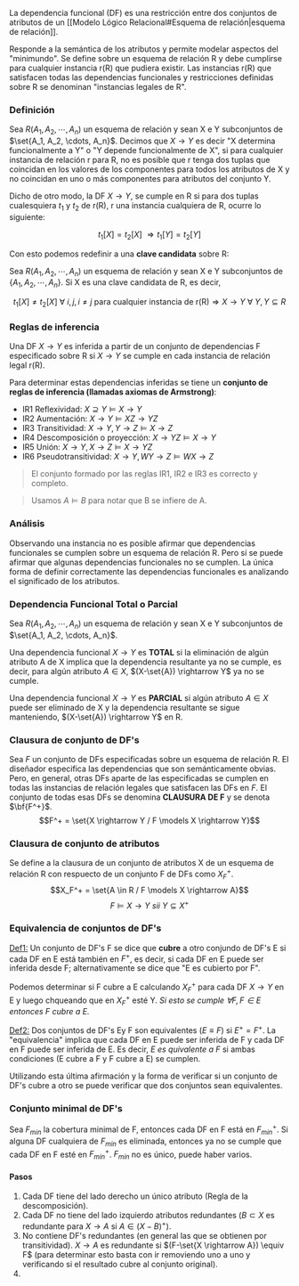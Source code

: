 La dependencia funcional (DF) es una restricción entre dos conjuntos de atributos de un [[Modelo Lógico Relacional#Esquema de relación|esquema de relación]].

Responde a la semántica de los atributos y permite modelar aspectos del "minimundo". Se define sobre un esquema de relación R y debe cumplirse para cualquier instancia r(R) que pudiera existir. Las instancias r(R) que satisfacen todas las dependencias funcionales y restricciones definidas sobre R se denominan "instancias legales de R".

### Definición
Sea $R(A_1, A_2, \cdots, A_n)$ un esquema de relación y sean X e Y subconjuntos de $\set{A_1, A_2, \cdots, A_n}$. Decimos que $X \rightarrow Y$ es decir "X determina funcionalmente a Y" o "Y depende funcionalmente de X", si para cualquier instancia de relación r para R, no es posible que r tenga dos tuplas que coincidan en los valores de los componentes para todos los atributos de X y no coincidan en uno o más componentes para atributos del conjunto Y.

Dicho de otro modo, la DF $X \rightarrow Y$, se cumple en R si para dos tuplas cualesquiera $t_1$ y $t_2$ de r(R), r una instancia cualquiera de R, ocurre lo siguiente:

$$t_1[X] = t_2[X]\ \Rightarrow t_1[Y] = t_2[Y]$$

Con esto podemos redefinir a una **clave candidata** sobre R:

Sea $R(A_1, A_2, \cdots, A_n)$ un esquema de relación y sean X e Y subconjuntos de {$A_1, A_2, \cdots, A_n$}. Si X es una clave candidata de R, es decir,

$$t_1[X] \ne t_2[X]\ \forall\ i, j, i \ne j \text{ para cualquier instancia de r(R)} \Rightarrow X \rightarrow Y\ \forall\ Y, Y \subseteq R$$

### Reglas de inferencia
Una DF $X \rightarrow Y$ es inferida a partir de un conjunto de dependencias F especificado sobre R si $X \rightarrow Y$ se cumple en cada instancia de relación legal r(R).

Para determinar estas dependencias inferidas se tiene un **conjunto de reglas de inferencia (llamadas axiomas de Armstrong)**:

* IR1 Reflexividad: $X \supseteq Y \models X \rightarrow Y$
* IR2 Aumentación: $X \rightarrow Y \models XZ \rightarrow YZ$
* IR3 Transitividad: $X \rightarrow Y, Y \rightarrow Z \models X \rightarrow Z$
* IR4 Descomposición o proyección: $X \rightarrow YZ \models X \rightarrow Y$
* IR5 Unión: $X \rightarrow Y, X \rightarrow Z \models X \rightarrow YZ$
* IR6 Pseudotransitividad: $X \rightarrow Y, WY \rightarrow Z \models WX \rightarrow Z$

> El conjunto formado por las reglas IR1, IR2 e IR3 es correcto y completo.

> Usamos $A \models B$ para notar que B se infiere de A.

### Análisis
Observando una instancia no es posible afirmar que dependencias funcionales se cumplen sobre un esquema de relación R. Pero sí se puede afirmar que algunas dependencias funcionales no se cumplen. La única forma de definir correctamente las dependencias funcionales es analizando el significado de los atributos.

### Dependencia Funcional Total o Parcial
Sea $R(A_1, A_2, \cdots, A_n)$ un esquema de relación y sean X e Y subconjuntos de $\set{A_1, A_2, \cdots, A_n}$.

Una dependencia funcional $X \rightarrow Y$ es **TOTAL** si la eliminación de algún atributo A de X implica que la dependencia resultante ya no se cumple, es decir, para algún atributo $A \in X$, $(X-\set{A}) \rightarrow Y$ ya no se cumple.

Una dependencia funcional $X \rightarrow Y$ es **PARCIAL** si algún atributo $A \in X$ puede ser eliminado de X y la dependencia resultante se sigue manteniendo, $(X-\set{A}) \rightarrow Y$ en R.

### Clausura de conjunto de DF's
Sea *F* un conjunto de DFs especificadas sobre un esquema de relación R. El diseñador especifica las dependencias que son semánticamente obvias. Pero, en general, otras DFs aparte de las especificadas se cumplen en todas las instancias de relación legales que satisfacen las DFs en *F*. El conjunto de todas esas DFs se denomina **CLAUSURA DE F** y se denota $\bf{F^+}$.
$$F^+ = \set{X \rightarrow Y / F \models X \rightarrow Y}$$

### Clausura de conjunto de atributos
Se define a la clausura de un conjunto de atributos X de un esquema de relación R con respuecto de un conjunto F de DFs como $X_F^+$.
$$X_F^+ = \set{A \in R / F \models X \rightarrow A}$$
$$F \models X \rightarrow Y\ sii\ Y \subseteq X^+$$

### Equivalencia de conjuntos de DF's
<u>Def1:</u> Un conjunto de DF's F se dice que **cubre** a otro conjundo de DF's E si cada DF en E está también en $F^+$, es decir, si cada DF en E puede ser inferida desde F; alternativamente se dice que "E es cubierto por F".

Podemos determinar si F cubre a E calculando $X_F^+$ para cada DF $X \rightarrow Y$ en E y luego chqueando que en $X_F^+$ esté Y. *Si esto se cumple $\forall F, F \in E$ entonces F cubre a E.*

<u>Def2:</u> Dos conjuntos de DF's Ey F son equivalentes ($E \equiv F$) si $E^+ = F^+$. La "equivalencia" implica que cada DF en E puede ser inferida de F y cada DF en F puede ser inferida de E. Es decir, *E es quivalente a F* si ambas condiciones (E cubre a F y F cubre a E) se cumplen.

Utilizando esta última afirmación y la forma de verificar si un conjunto de DF's cubre a otro se puede verificar que dos conjuntos sean equivalentes.

### Conjunto minimal de DF's
Sea $F_{min}$ la cobertura minimal de F, entonces cada DF en F está en $F_{min}^+$. Si alguna DF cualquiera de $F_{min}$ es eliminada, entonces ya no se cumple que cada DF en F esté en $F_{min}^+$. $F_{min}$ no es único, puede haber varios.

#### Pasos
1. Cada DF tiene del lado derecho un único atributo (Regla de la descomposición).
2. Cada DF no tiene del lado izquierdo atributos redundantes ($B\subset X$ es redundante para $X \rightarrow A$ si $A \in (X-B)^+$).
3. No contiene DF's redundantes (en general las que se obtienen por transitividad). $X \rightarrow A$ es redundante si $(F-\set{X \rightarrow A}) \equiv F$ (para determinar esto basta con ir removiendo uno a uno y verificando si el resultado cubre al conjunto original).
4. 